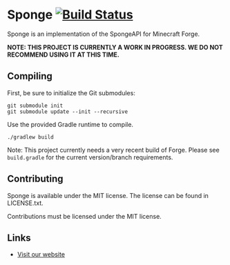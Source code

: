 # Sponge [![Build Status](https://api.travis-ci.org/SpongePowered/Sponge.png)](https://travis-ci.org/SpongePowered/Sponge/)

Sponge is an implementation of the SpongeAPI for Minecraft Forge.

**NOTE: THIS PROJECT IS CURRENTLY A WORK IN PROGRESS. WE DO NOT RECOMMEND USING IT AT THIS TIME.**

Compiling
---------

First, be sure to initialize the Git submodules:

	git submodule init
	git submodule update --init --recursive

Use the provided Gradle runtime to compile.

    ./gradlew build

Note: This project currently needs a very recent build of Forge. Please see `build.gradle` for the current version/branch requirements.

Contributing
------------

Sponge is available under the MIT license. The license can be found in LICENSE.txt.

Contributions must be licensed under the MIT license.

Links
-----

* [Visit our website](http://www.spongepowered.org/)
